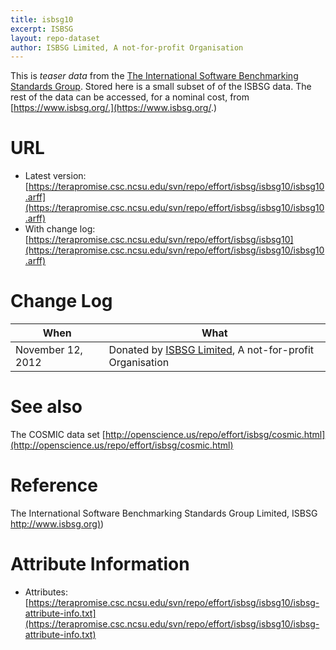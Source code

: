 ```yaml
---
title: isbsg10
excerpt: ISBSG
layout: repo-dataset
author: ISBSG Limited, A not-for-profit Organisation
---
```



This is _teaser data_ from the [The International Software Benchmarking Standards Group](https://www.isbsg.org/). Stored here is a small subset of of
the ISBSG data. The rest of the data can be accessed, for a nominal
cost, from [https://www.isbsg.org/.](https://www.isbsg.org/.)

# URL

  * Latest version: [https://terapromise.csc.ncsu.edu/svn/repo/effort/isbsg/isbsg10/isbsg10.arff](https://terapromise.csc.ncsu.edu/svn/repo/effort/isbsg/isbsg10/isbsg10.arff)
  * With change log: [https://terapromise.csc.ncsu.edu/svn/repo/effort/isbsg/isbsg10](https://terapromise.csc.ncsu.edu/svn/repo/effort/isbsg/isbsg10/isbsg10.arff)

# Change Log

When | What
---- | ----
November 12, 2012 | Donated by [ISBSG Limited](/repo/people/data-donors/promise3.html), A not-for-profit Organisation

# See also

The COSMIC data set [http://openscience.us/repo/effort/isbsg/cosmic.html](http://openscience.us/repo/effort/isbsg/cosmic.html)

# Reference

 The International Software Benchmarking Standards Group Limited, ISBSG [http://www.isbsg.org)](http://www.isbsg.org))

# Attribute Information

 * Attributes: [https://terapromise.csc.ncsu.edu/svn/repo/effort/isbsg/isbsg10/isbsg-attribute-info.txt](https://terapromise.csc.ncsu.edu/svn/repo/effort/isbsg/isbsg10/isbsg-attribute-info.txt)
